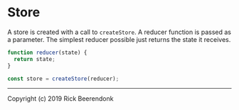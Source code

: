 # Store

A store is created with a call to ```createStore```. A reducer function is passed as a parameter. The simplest reducer possible just returns the state it receives.

```js
function reducer(state) {
  return state;
}

const store = createStore(reducer);
```

---

Copyright (c) 2019 Rick Beerendonk